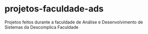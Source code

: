 # projetos-faculdade-ads
Projetos feitos durante a faculdade de Análise e Desenvolvimento de Sistemas da Descomplica Faculdade
